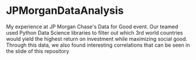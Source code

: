 # JPMorganDataAnalysis
My experience at JP Morgan Chase's Data for Good event. 
Our teamed used Python Data Science libraries to filter out which 3rd world countries would yield the highest
return on investment while maximizing social good. 
Through this data, we also found interesting correlations that can be seen in the slide of this repository
